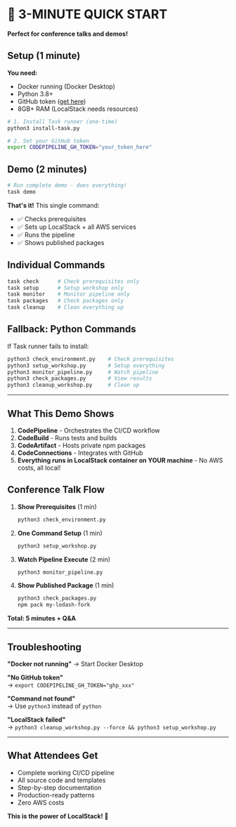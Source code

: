 # 🚀 3-MINUTE QUICK START

**Perfect for conference talks and demos!**

## Setup (1 minute)

**You need:**
- Docker running (Docker Desktop)
- Python 3.8+ 
- GitHub token ([get here](https://github.com/settings/tokens))
- 8GB+ RAM (LocalStack needs resources)

```bash
# 1. Install Task runner (one-time)
python3 install-task.py

# 2. Set your GitHub token
export CODEPIPELINE_GH_TOKEN="your_token_here"
```

## Demo (2 minutes)
```bash
# Run complete demo - does everything!
task demo
```

**That's it!** This single command:
- ✅ Checks prerequisites
- ✅ Sets up LocalStack + all AWS services  
- ✅ Runs the pipeline
- ✅ Shows published packages

## Individual Commands
```bash
task check      # Check prerequisites only
task setup      # Setup workshop only  
task monitor    # Monitor pipeline only
task packages   # Check packages only
task cleanup    # Clean everything up
```

## Fallback: Python Commands

If Task runner fails to install:

```bash
python3 check_environment.py    # Check prerequisites
python3 setup_workshop.py       # Setup everything
python3 monitor_pipeline.py     # Watch pipeline  
python3 check_packages.py       # View results
python3 cleanup_workshop.py     # Clean up
```

---

## What This Demo Shows

1. **CodePipeline** - Orchestrates the CI/CD workflow
2. **CodeBuild** - Runs tests and builds  
3. **CodeArtifact** - Hosts private npm packages
4. **CodeConnections** - Integrates with GitHub
5. **Everything runs in LocalStack container on YOUR machine** - No AWS costs, all local!

## Conference Talk Flow

1. **Show Prerequisites** (1 min)
   ```bash
   python3 check_environment.py
   ```

2. **One Command Setup** (1 min)
   ```bash
   python3 setup_workshop.py
   ```

3. **Watch Pipeline Execute** (2 min)
   ```bash
   python3 monitor_pipeline.py
   ```

4. **Show Published Package** (1 min)
   ```bash
   python3 check_packages.py
   npm pack my-lodash-fork
   ```

**Total: 5 minutes + Q&A**

---

## Troubleshooting

**"Docker not running"**
→ Start Docker Desktop

**"No GitHub token"**  
→ `export CODEPIPELINE_GH_TOKEN="ghp_xxx"`

**"Command not found"**  
→ Use `python3` instead of `python`

**"LocalStack failed"**  
→ `python3 cleanup_workshop.py --force && python3 setup_workshop.py`

---

## What Attendees Get

- Complete working CI/CD pipeline
- All source code and templates  
- Step-by-step documentation
- Production-ready patterns
- Zero AWS costs

**This is the power of LocalStack! 🎉**